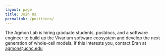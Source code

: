 ```yaml
---
layout: page
title: Join Us
permalink: /positions/
---
```


The Agmon Lab is hiring graduate students, postdocs, and a software engineer to build up the Vivarium software
ecosystem and develop the next generation of whole-cell models. If this interests you, contact Eran at 
[agmon@uchc.edu](mailto:agmon@uchc.edu)

